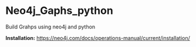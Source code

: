 # Neo4j_Gaphs_python

 Build Grahps using neo4j and python


**Installation:** https://neo4j.com/docs/operations-manual/current/installation/
